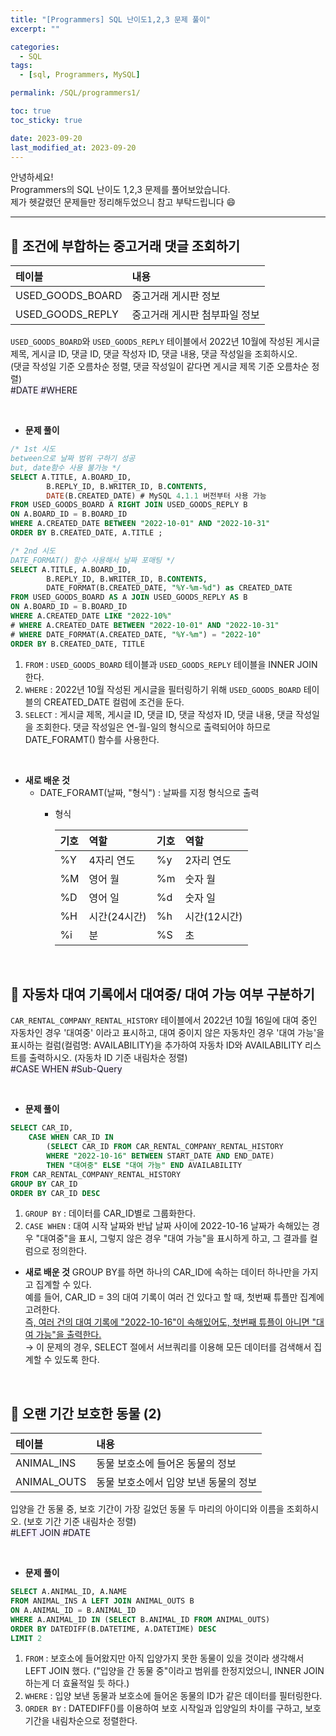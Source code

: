 ```yaml
---
title: "[Programmers] SQL 난이도1,2,3 문제 풀이"
excerpt: ""

categories:
  - SQL
tags:
  - [sql, Programmers, MySQL]

permalink: /SQL/programmers1/

toc: true
toc_sticky: true

date: 2023-09-20
last_modified_at: 2023-09-20
---
```

안녕하세요!\
Programmers의 SQL 난이도 1,2,3 문제를 풀어보았습니다.\
제가 헷갈렸던 문제들만 정리해두었으니 참고 부탁드립니다 😄

--------------------------
## 🏁 조건에 부합하는 중고거래 댓글 조회하기

|테이블|내용|
|:---|:---|
|USED_GOODS_BOARD|중고거래 게시판 정보|
|USED_GOODS_REPLY|중고거래 게시판 첨부파일 정보|

`USED_GOODS_BOARD`와 `USED_GOODS_REPLY` 테이블에서 2022년 10월에 작성된 게시글 제목, 게시글 ID, 댓글 ID, 댓글 작성자 ID, 댓글 내용, 댓글 작성일을 조회하시오.\
(댓글 작성일 기준 오름차순 정렬, 댓글 작성일이 같다면 게시글 제목 기준 오름차순 정렬)\
<span style="background-color:#f5f0ff">\#DATE #WHERE</span>

<br>

- **문제 풀이**

```sql
/* 1st 시도
between으로 날짜 범위 구하기 성공
but, date함수 사용 불가능 */
SELECT A.TITLE, A.BOARD_ID,
        B.REPLY_ID, B.WRITER_ID, B.CONTENTS, 
        DATE(B.CREATED_DATE) # MySQL 4.1.1 버전부터 사용 가능
FROM USED_GOODS_BOARD A RIGHT JOIN USED_GOODS_REPLY B
ON A.BOARD_ID = B.BOARD_ID
WHERE A.CREATED_DATE BETWEEN "2022-10-01" AND "2022-10-31"
ORDER BY B.CREATED_DATE, A.TITLE ;
```

```sql
/* 2nd 시도
DATE_FORMAT() 함수 사용해서 날짜 포매팅 */
SELECT A.TITLE, A.BOARD_ID,
        B.REPLY_ID, B.WRITER_ID, B.CONTENTS, 
        DATE_FORMAT(B.CREATED_DATE, "%Y-%m-%d") as CREATED_DATE
FROM USED_GOODS_BOARD AS A JOIN USED_GOODS_REPLY AS B
ON A.BOARD_ID = B.BOARD_ID
WHERE A.CREATED_DATE LIKE "2022-10%"
# WHERE A.CREATED_DATE BETWEEN "2022-10-01" AND "2022-10-31"
# WHERE DATE_FORMAT(A.CREATED_DATE, "%Y-%m") = "2022-10"
ORDER BY B.CREATED_DATE, TITLE
```

1. `FROM` : `USED_GOODS_BOARD` 테이블과 `USED_GOODS_REPLY` 테이블을 INNER JOIN 한다.
2. `WHERE` : 2022년 10월 작성된 게시글을 필터링하기 위해 `USED_GOODS_BOARD` 테이블의 CREATED_DATE 컬럼에 조건을 둔다.
3. `SELECT` : 게시글 제목, 게시글 ID, 댓글 ID, 댓글 작성자 ID, 댓글 내용, 댓글 작성일을 조회한다. 댓글 작성일은 연-월-일의 형식으로 출력되어야 하므로 DATE_FORAMT() 함수를 사용한다.

<br>

- **새로 배운 것**
  - DATE_FORAMT(날짜, "형식") : 날짜를 지정 형식으로 출력
    - 형식
      
      |기호|역할|기호|역할|
      |:---|:---|:---|:---|
      |%Y|4자리 연도|%y|2자리 연도|
      |%M|영어 월|%m|숫자 월|
      |%D|영어 일|%d|숫자 일|
      |%H|시간(24시간)|%h|시간(12시간)|
      |%i|분|%S|초|

<br>

## 🏁 자동차 대여 기록에서 대여중/ 대여 가능 여부 구분하기
`CAR_RENTAL_COMPANY_RENTAL_HISTORY` 테이블에서 2022년 10월 16일에 대여 중인 자동차인 경우 '대여중' 이라고 표시하고, 대여 중이지 않은 자동차인 경우 '대여 가능'을 표시하는 컬럼(컬럼명: AVAILABILITY)을 추가하여 자동차 ID와 AVAILABILITY 리스트를 출력하시오.
(자동차 ID 기준 내림차순 정렬)\
<span style="background-color:#f5f0ff">\#CASE WHEN #Sub-Query</span>

<br>

- **문제 풀이**
```sql
SELECT CAR_ID,
    CASE WHEN CAR_ID IN 
        (SELECT CAR_ID FROM CAR_RENTAL_COMPANY_RENTAL_HISTORY
        WHERE "2022-10-16" BETWEEN START_DATE AND END_DATE)
        THEN "대여중" ELSE "대여 가능" END AVAILABILITY
FROM CAR_RENTAL_COMPANY_RENTAL_HISTORY
GROUP BY CAR_ID
ORDER BY CAR_ID DESC
```

1. `GROUP BY` : 데이터를 CAR_ID별로 그룹화한다.
2. `CASE WHEN` : 대여 시작 날짜와 반납 날짜 사이에 2022-10-16 날짜가 속해있는 경우 "대여중"을 표시, 그렇지 않은 경우 "대여 가능"을 표시하게 하고, 그 결과를 컬럼으로 정의한다.

- **새로 배운 것**
GROUP BY를 하면 하나의 CAR_ID에 속하는 데이터 하나만을 가지고 집계할 수 있다.\
예를 들어, CAR_ID = 3의 대여 기록이 여러 건 있다고 할 때, 첫번째 튜플만 집계에 고려한다.\
<span style="text-decoration: underline;">즉, 여러 건의 대여 기록에 "2022-10-16"이 속해있어도, 첫번째 튜플이 아니면 "대여 가능"을 출력한다.</span>\
→ 이 문제의 경우, SELECT 절에서 서브쿼리를 이용해 모든 데이터를 검색해서 집계할 수 있도록 한다.

<br>

## 🏁 오랜 기간 보호한 동물 (2)

|테이블|내용|
|:---|:---|
|ANIMAL_INS|동물 보호소에 들어온 동물의 정보|
|ANIMAL_OUTS|동물 보호소에서 입양 보낸 동물의 정보|

입양을 간 동물 중, 보호 기간이 가장 길었던 동물 두 마리의 아이디와 이름을 조회하시오. (보호 기간 기준 내림차순 정렬)\
<span style="background-color:#f5f0ff">\#LEFT JOIN #DATE</span>

<br>

- **문제 풀이**
```sql
SELECT A.ANIMAL_ID, A.NAME
FROM ANIMAL_INS A LEFT JOIN ANIMAL_OUTS B
ON A.ANIMAL_ID = B.ANIMAL_ID
WHERE A.ANIMAL_ID IN (SELECT B.ANIMAL_ID FROM ANIMAL_OUTS)
ORDER BY DATEDIFF(B.DATETIME, A.DATETIME) DESC
LIMIT 2
```

1. `FROM` : 보호소에 들어왔지만 아직 입양가지 못한 동물이 있을 것이라 생각해서 LEFT JOIN 했다. ("입양을 간 동물 중"이라고 범위를 한정지었으니, INNER JOIN하는게 더 효율적일 듯 하다.)
2. `WHERE` : 입양 보낸 동물과 보호소에 들어온 동물의 ID가 같은 데이터를 필터링한다.
3. `ORDER BY` : DATEDIFF()를 이용하여 보호 시작일과 입양일의 차이를 구하고, 보호기간을 내림차순으로 정렬한다.

<br>
